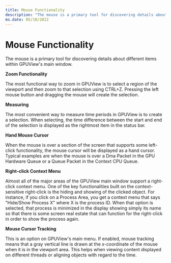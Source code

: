 ```yaml
---
title: Mouse Functionality
description: "The mouse is a primary tool for discovering details about different items within GPUView's main window."
ms.date: 05/10/2022
---
```


# Mouse Functionality

The mouse is a primary tool for discovering details about different items within GPUView's main window.

**Zoom Functionality**  

The most functional way to zoom in GPUView is to select a region of the viewport and then zoom to that selection using CTRL+Z. Pressing the left mouse button and dragging the mouse will create the selection.

**Measuring**  

The most convenient way to measure time periods in GPUView is to create a selection. When selecting, the time difference between the start and end of the selection is displayed as the rightmost item in the status bar.

**Hand Mouse Cursor**  

When the mouse is over a section of the screen that supports some left-click functionality, the mouse cursor will be displayed as a hand cursor. Typical examples are when the mouse is over a Dma Packet in the GPU Hardware Queue or a Queue Packet in the Context CPU Queue.

**Right-click Context Menu**  

Almost all of the major areas of the GPUView main window support a right-click context menu. One of the key functionalities built on the context-sensitive right-click is the hiding and showing of the clicked object. For instance, if you click on a Process Area, you get a context menu that says "Hide/Show Process X" where X is the process ID. When that option is selected, that process is minimized in the display showing simply its name so that there is some screen real estate that can function for the right-click in order to show the process again.

**Mouse Cursor Tracking**  

This is an option on GPUView's main menu. If enabled, mouse tracking means that a gray vertical line is drawn at the x-coordinate of the mouse when it is in the viewport area. This helps when viewing content displayed on different threads or aligning objects with regard to the time.
